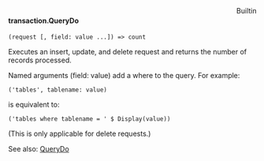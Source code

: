 <div style="float:right"><span class="builtin">Builtin</span></div>

#### transaction.QueryDo

``` suneido
(request [, field: value ...]) => count
```

Executes an insert, update, and delete request and returns the number of records processed.

Named arguments (field: value) add a where to the query. For example:

``` suneido
('tables', tablename: value)
```

is equivalent to:

``` suneido
('tables where tablename = ' $ Display(value))
```

(This is only applicable for delete requests.)

See also: [QueryDo](<../QueryDo.md>)
